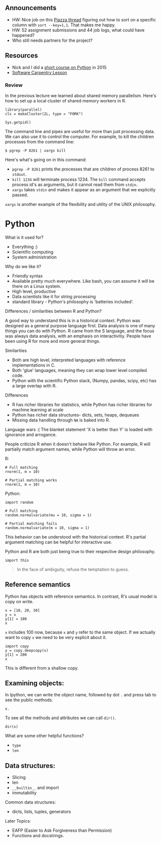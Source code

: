 ## Announcements

- HW: Nice job on this [Piazza thread](https://piazza.com/class/jqmje0ujwrm2wx?cid=234) figuring out how to sort on a specific column with `sort --key=1,1`.
  That makes me happy.
- HW: 52 assignment submissions and 44 job logs, what could have happened?
- Who still needs partners for the project?


## Resources

- Nick and I did a [short course on Python](https://github.com/nick-ulle/2015-python) in 2015
- [Software Carpentry Lesson](https://swcarpentry.github.io/python-novice-inflammation/)


### Review

In the previous lecture we learned about shared memory parallelism.
Here's how to set up a local cluster of shared memory workers in R.

```{r}
library(parallel)
cls = makeCluster(2L, type = "FORK")

Sys.getpid()
```

The command line and pipes are useful for more than just processing data.
We can also use it to control the computer.
For example, to kill the children processes from the command line:

```{bash}
$ pgrep -P 8261 | xargs kill
```

Here's what's going on in this command:

- `pgrep -P 8261` prints the processes that are children of process 8261 to `stdout`.
- `kill 1234` will terminate process 1234. The `kill` command accepts process id's as arguments, but it cannot read them from `stdin`.
- `xargs` takes `stdin` and makes it appear as an argument that we explicitly passed.

`xargs` is another example of the flexibility and utility of the UNIX philosophy.



# Python

What is it used for?

- Everything :)
- Scientific computing
- System administration


Why do we like it?

- Friendly syntax
- Available pretty much everywhere.
  Like bash, you can assume it will be there on a Linux system.
- High level, productive
- Data scientists like it for string processing 
- standard library - Python's philosophy is 'batteries included'.

Differences / similarities between R and Python?

A good way to understand this is in a historical context.
Python was designed as a general purpose language first.
Data analysis is one of many things you can do with Python.
R came from the S language, and the focus was always data analysis, with an emphasis on interactivitiy.
People have been using R for more and more general things.

Similarities
- Both are high level, interpreted languages with reference implementations in C.
- Both 'glue' languages, meaning they can wrap lower level compiled code.
- Python with the scientific Python stack, (Numpy, pandas, scipy, etc) has a large overlap with R.

Differences
- R has richer libraries for statistics, while Python has richer libraries for machine learning at scale
- Python has richer data structures- dicts, sets, heaps, dequeues
- Missing data handling through `NA` is baked into R.


Language wars :(
The blanket statement 'X is better than Y' is loaded with ignorance and arrogance.

People criticize R when it doesn't behave like Python.
For example, R will partially match argument names, while Python will throw an error.

R:
```{r}
# Full matching
rnorm(1, m = 10)

# Partial matching works
rnorm(1, m = 10)
```

Python:
```{python}
import random

# Full matching
random.normalvariate(mu = 10, sigma = 1)

# Partial matching fails
random.normalvariate(m = 10, sigma = 1)
```

This behavior can be understood with the historical context.
R's partial argument matching can be helpful for interactive use.

Python and R are both just being true to their respective design philosophy.

```{python}
import this
```

> In the face of ambiguity, refuse the temptation to guess.


## Reference semantics

Python has objects with reference semantics.
In contrast, R's usual model is copy on write.

```{python}
x = [10, 20, 30]
y = x
y[1] = 100
x
```

`x` includes 100 now, because `x` and `y` refer to the same object.
If we actually want to copy `x` we need to be very explicit about it.

```{python}
import copy
y = copy.deepcopy(x)
y[1] = 200
x
```

This is different from a shallow copy.


## Examining objects:

In Ipython, we can write the object name, followed by dot `.` and press tab to see the public methods.

```{python}
x.
```

To see all the methods and attributes we can call `dir()`.

```{python}
dir(x)
```

What are some other helpful functions?

- `type`
- `len`


## Data structures:

- Slicing
- len
- `__builtin__` and import
- immutability


Common data structures:
- dicts, lists, tuples, generators



Later Topics:

- EAFP (Easier to Ask Forgiveness than Permission)
- Functions and docstrings.
